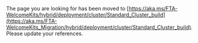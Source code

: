 The page you are looking for has been moved to [https://aka.ms/FTA-WelcomeKits/hybrid/deployment/cluster/Standard_Cluster_build](https://aka.ms/FTA-WelcomeKits_Migration/hybrid/deployment/cluster/Standard_Cluster_build). Please update your references.
